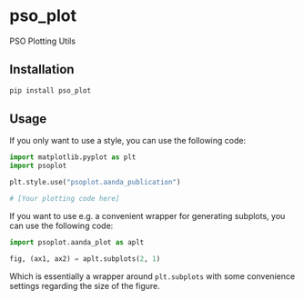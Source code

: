 # pso_plot
PSO Plotting Utils

## Installation
```bash
pip install pso_plot
``````
## Usage

If you only want to use a style, you can use the following code:
```python
import matplotlib.pyplot as plt
import psoplot

plt.style.use("psoplot.aanda_publication")

# [Your plotting code here]

```

If you want to use e.g. a convenient wrapper for generating subplots, you can use the following code:
```python
import psoplot.aanda_plot as aplt

fig, (ax1, ax2) = aplt.subplots(2, 1)
```

Which is essentially a wrapper around ``plt.subplots`` with some convenience settings regarding the
size of the figure.
